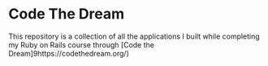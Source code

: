 # Code The Dream
This repository is a collection of all the applications I built while completing my Ruby on Rails course through [Code the Dream]9https://codethedream.org/)
